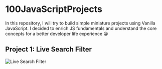 # 100JavaScriptProjects
In this repository, I will try to build simple miniature projects using Vanilla JavaScript. I decided to enrich JS fundamentals and understand the core concepts for a better developer life experience 😀

## Project 1: Live Search Filter
![Live Search Filter](https://user-images.githubusercontent.com/61485238/149883852-27e8e4fb-7a45-4887-addb-d9436a037cf7.png)
